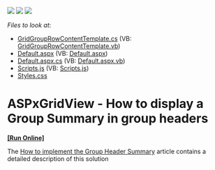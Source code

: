 <!-- default badges list -->
![](https://img.shields.io/endpoint?url=https://codecentral.devexpress.com/api/v1/VersionRange/128533849/14.2.3%2B)
[![](https://img.shields.io/badge/Open_in_DevExpress_Support_Center-FF7200?style=flat-square&logo=DevExpress&logoColor=white)](https://supportcenter.devexpress.com/ticket/details/T197688)
[![](https://img.shields.io/badge/📖_How_to_use_DevExpress_Examples-e9f6fc?style=flat-square)](https://docs.devexpress.com/GeneralInformation/403183)
<!-- default badges end -->
<!-- default file list -->
*Files to look at*:

* [GridGroupRowContentTemplate.cs](./CS/App_Code/GridGroupRowContentTemplate.cs) (VB: [GridGroupRowContentTemplate.vb](./VB/App_Code/GridGroupRowContentTemplate.vb))
* [Default.aspx](./CS/Default.aspx) (VB: [Default.aspx](./VB/Default.aspx))
* [Default.aspx.cs](./CS/Default.aspx.cs) (VB: [Default.aspx.vb](./VB/Default.aspx.vb))
* [Scripts.js](./CS/Scripts.js) (VB: [Scripts.js](./VB/Scripts.js))
* [Styles.css](./CS/Styles.css)
<!-- default file list end -->
# ASPxGridView - How to display a Group Summary in group headers
<!-- run online -->
**[[Run Online]](https://codecentral.devexpress.com/t197688/)**
<!-- run online end -->


The <a href="https://www.devexpress.com/Support/Center/p/T198388">How to implement the Group Header Summary</a> article contains a detailed description of this solution

<br/>



